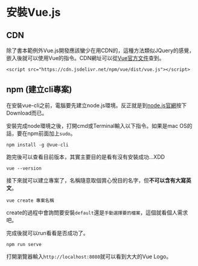 # 安裝Vue.js
## CDN
除了書本範例外Vue.js開發應該蠻少在用CDN的，這種方法類似JQuery的感覺，嵌入後就可以使用Vue的指令。CDN網址可以從[Vue官方文件](https://cn.vuejs.org/v2/guide/installation.html#CDN)查到。
```
<script src="https://cdn.jsdelivr.net/npm/vue/dist/vue.js"></script>
```

## npm (建立cli專案)
在安裝vue-cli之前，電腦要先建立node.js環境。反正就是到[node.js官網](https://nodejs.org/en/)按下Download而已。

安裝完成node環境之後，打開cmd或Terminal輸入以下指令。如果是mac OS的話，要在npm前面加上`sudo`。
```
npm install -g @vue-cli
```
跑完後可以查看目前版本，其實主要目的是看有沒有安裝成功...XDD
```
vue --version
```
接下來就可以建立專案了，名稱隨意取個賞心悅目的名字，但**不可以含有大寫英文**。
```
vue create 專案名稱
```
create的過程中會詢問要安裝`default`還是`手動選擇要的檔案`，這個就看個人需求吧。

完成後就可以run看看是否成功了。
```
npm run serve
```
打開瀏覽器輸入`http://localhost:8080`就可以看到大大的Vue Logo。
